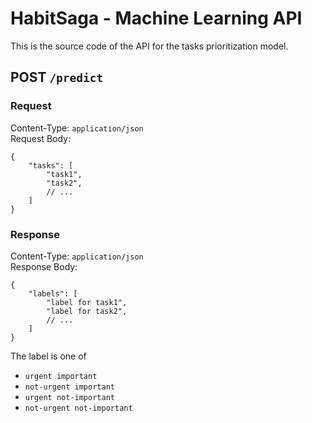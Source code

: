 # HabitSaga - Machine Learning API

This is the source code of the API for the tasks prioritization model.

## POST `/predict`

### Request
Content-Type: `application/json`    
Request Body:
```jsonc
{
    "tasks": [
        "task1",
        "task2",
        // ...
    ]
}
```

### Response
Content-Type: `application/json`    
Response Body:
```jsonc
{
    "labels": [
        "label for task1",
        "label for task2",
        // ...
    ]
}
```
The label is one of 
- `urgent important`
- `not-urgent important`
- `urgent not-important`
- `not-urgent not-important`